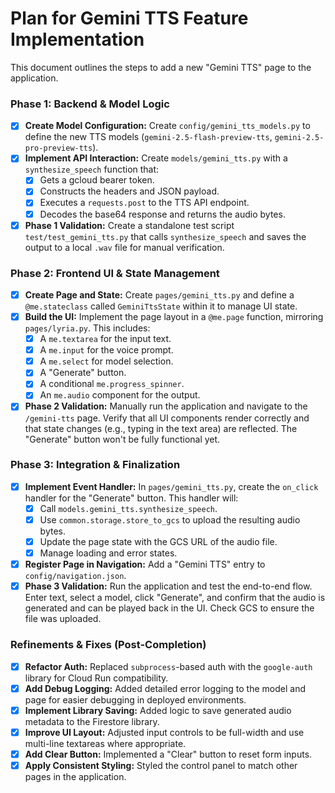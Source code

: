 # Plan for Gemini TTS Feature Implementation

This document outlines the steps to add a new "Gemini TTS" page to the application.

### Phase 1: Backend & Model Logic

- [x] **Create Model Configuration:** Create `config/gemini_tts_models.py` to define the new TTS models (`gemini-2.5-flash-preview-tts`, `gemini-2.5-pro-preview-tts`).
- [x] **Implement API Interaction:** Create `models/gemini_tts.py` with a `synthesize_speech` function that:
    - [x] Gets a gcloud bearer token.
    - [x] Constructs the headers and JSON payload.
    - [x] Executes a `requests.post` to the TTS API endpoint.
    - [x] Decodes the base64 response and returns the audio bytes.
- [x] **Phase 1 Validation:** Create a standalone test script `test/test_gemini_tts.py` that calls `synthesize_speech` and saves the output to a local `.wav` file for manual verification.

### Phase 2: Frontend UI & State Management

- [x] **Create Page and State:** Create `pages/gemini_tts.py` and define a `@me.stateclass` called `GeminiTtsState` within it to manage UI state.
- [x] **Build the UI:** Implement the page layout in a `@me.page` function, mirroring `pages/lyria.py`. This includes:
    - [x] A `me.textarea` for the input text.
    - [x] A `me.input` for the voice prompt.
    - [x] A `me.select` for model selection.
    - [x] A "Generate" button.
    - [x] A conditional `me.progress_spinner`.
    - [x] An `me.audio` component for the output.
- [x] **Phase 2 Validation:** Manually run the application and navigate to the `/gemini-tts` page. Verify that all UI components render correctly and that state changes (e.g., typing in the text area) are reflected. The "Generate" button won't be fully functional yet.

### Phase 3: Integration & Finalization

- [x] **Implement Event Handler:** In `pages/gemini_tts.py`, create the `on_click` handler for the "Generate" button. This handler will:
    - [x] Call `models.gemini_tts.synthesize_speech`.
    - [x] Use `common.storage.store_to_gcs` to upload the resulting audio bytes.
    - [x] Update the page state with the GCS URL of the audio file.
    - [x] Manage loading and error states.
- [x] **Register Page in Navigation:** Add a "Gemini TTS" entry to `config/navigation.json`.
- [x] **Phase 3 Validation:** Run the application and test the end-to-end flow. Enter text, select a model, click "Generate", and confirm that the audio is generated and can be played back in the UI. Check GCS to ensure the file was uploaded.

### Refinements & Fixes (Post-Completion)

- [x] **Refactor Auth:** Replaced `subprocess`-based auth with the `google-auth` library for Cloud Run compatibility.
- [x] **Add Debug Logging:** Added detailed error logging to the model and page for easier debugging in deployed environments.
- [x] **Implement Library Saving:** Added logic to save generated audio metadata to the Firestore library.
- [x] **Improve UI Layout:** Adjusted input controls to be full-width and use multi-line textareas where appropriate.
- [x] **Add Clear Button:** Implemented a "Clear" button to reset form inputs.
- [x] **Apply Consistent Styling:** Styled the control panel to match other pages in the application.
